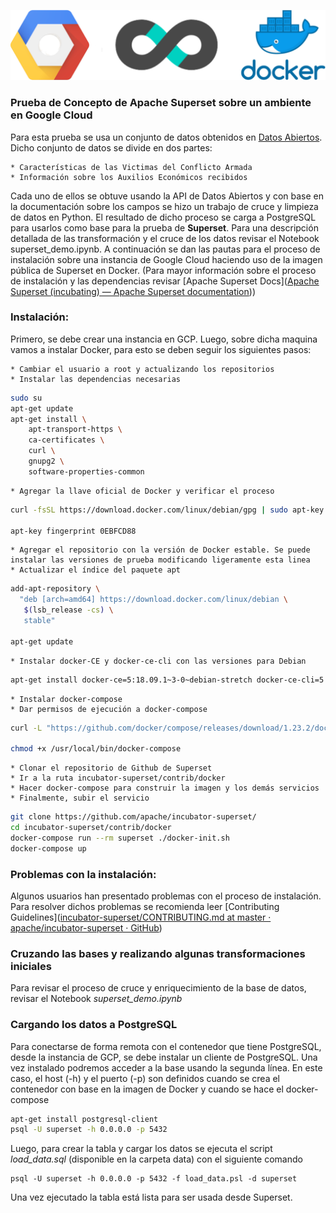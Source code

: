 <p align = "center"><img src="img/super_gcp.png" /></p>

### Prueba de Concepto de Apache Superset sobre un ambiente en Google Cloud 

Para esta prueba se usa un conjunto de datos obtenidos en [Datos Abiertos](https://www.datos.gov.co/browse?q=Observatorio%20de%20paz&sortBy=relevance). Dicho conjunto de datos se divide en dos partes:

	* Características de las Victimas del Conflicto Armada
	* Información sobre los Auxilios Económicos recibidos

Cada uno de ellos se obtuve usando la API de Datos Abiertos y con base en la documentación sobre los campos se hizo un trabajo de cruce y limpieza de datos en Python. El resultado de dicho proceso se carga a PostgreSQL para usarlos como base para la prueba de **Superset**. Para una descripción detallada de las transformación y el cruce de los datos revisar el Notebook superset_demo.ipynb. A continuación se dan las pautas para el proceso de instalación sobre una instancia de Google Cloud haciendo uso de la imagen pública de Superset en Docker. (Para mayor información sobre el proceso de instalación y las dependencias revisar [Apache Superset Docs]([Apache Superset (incubating) — Apache Superset  documentation](https://superset.incubator.apache.org/)))

### Instalación:

Primero, se debe crear una instancia en GCP. Luego, sobre dicha maquina vamos a instalar Docker, para esto se deben seguir los siguientes pasos:

	* Cambiar el usuario a root y actualizando los repositorios
	* Instalar las dependencias necesarias
``` bash
sudo su
apt-get update
apt-get install \
    apt-transport-https \
    ca-certificates \
    curl \
    gnupg2 \
    software-properties-common
```

	* Agregar la llave oficial de Docker y verificar el proceso
``` bash
curl -fsSL https://download.docker.com/linux/debian/gpg | sudo apt-key add -

apt-key fingerprint 0EBFCD88
```

	* Agregar el repositorio con la versión de Docker estable. Se puede instalar las versiones de prueba modificando ligeramente esta linea
	* Actualizar el índice del paquete apt
``` bash
add-apt-repository \
  "deb [arch=amd64] https://download.docker.com/linux/debian \
   $(lsb_release -cs) \
   stable"

apt-get update
```

	* Instalar docker-CE y docker-ce-cli con las versiones para Debian
``` bash
apt-get install docker-ce=5:18.09.1~3-0~debian-stretch docker-ce-cli=5:18.09.2~3-0~debian-stretch containerd.io
```

	* Instalar docker-compose
	* Dar permisos de ejecución a docker-compose
``` bash
curl -L "https://github.com/docker/compose/releases/download/1.23.2/docker-compose-$(uname -s)-$(uname -m)" -o /usr/local/bin/docker-compose

chmod +x /usr/local/bin/docker-compose
```

	* Clonar el repositorio de Github de Superset
	* Ir a la ruta incubator-superset/contrib/docker
	* Hacer docker-compose para construir la imagen y los demás servicios
	* Finalmente, subir el servicio
``` bash
git clone https://github.com/apache/incubator-superset/
cd incubator-superset/contrib/docker
docker-compose run --rm superset ./docker-init.sh
docker-compose up
```

### Problemas con la instalación:

Algunos usuarios han presentado problemas con el proceso de instalación. Para resolver dichos problemas se recomienda leer [Contributing Guidelines]([incubator-superset/CONTRIBUTING.md at master · apache/incubator-superset · GitHub](https://github.com/apache/incubator-superset/blob/master/CONTRIBUTING.md))


### Cruzando las bases y realizando algunas transformaciones iniciales

Para revisar el proceso de cruce y enriquecimiento de la base de datos, revisar el Notebook *superset_demo.ipynb*

### Cargando los datos a PostgreSQL

Para conectarse de forma remota con el contenedor que tiene PostgreSQL, desde la instancia de GCP, se debe instalar un cliente de PostgreSQL. Una vez instalado podremos acceder a la base usando la segunda línea. En este caso, el host (-h) y el puerto (-p) son definidos cuando se crea el contenedor con base en la imagen de Docker y cuando se hace el docker-compose
``` bash
apt-get install postgresql-client
psql -U superset -h 0.0.0.0 -p 5432
```


Luego, para crear la tabla y cargar los datos se ejecuta el script *load_data.sql* (disponible en la carpeta data) con el siguiente comando
```
psql -U superset -h 0.0.0.0 -p 5432 -f load_data.psl -d superset
```

Una vez ejecutado la tabla está lista para ser usada desde Superset.
